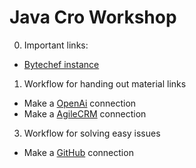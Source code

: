 # Java Cro Workshop

0. Important links:
- [Bytechef instance](https://demo.bytechef.io/)
 
1. Workflow for handing out material links
- Make a [OpenAi](https://platform.openai.com/settings/organization/api-keys) connection
- Make a [AgileCRM](https://docs.bytechef.io/reference/components/agile-crm) connection

3. Workflow for solving easy issues
- Make a [GitHub](https://docs.bytechef.io/reference/components/github) connection
